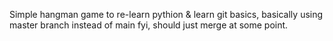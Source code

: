 Simple hangman game to re-learn pythion & learn git basics, basically
using master branch instead of main fyi, should just merge at some point.